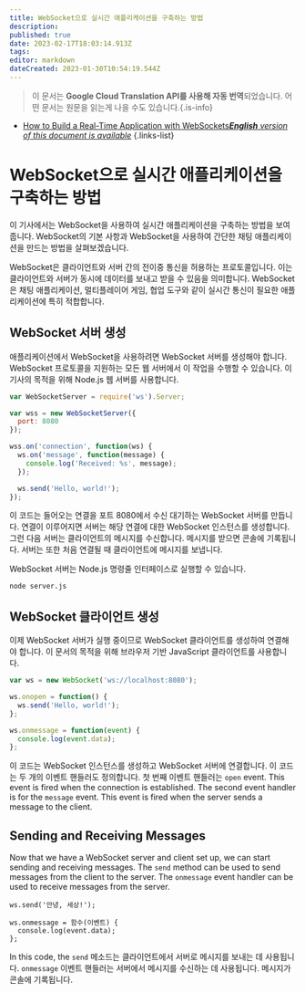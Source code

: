 ```yaml
---
title: WebSocket으로 실시간 애플리케이션을 구축하는 방법
description: 
published: true
date: 2023-02-17T18:03:14.913Z
tags: 
editor: markdown
dateCreated: 2023-01-30T10:54:19.544Z
---
```


> 이 문서는 **Google Cloud Translation API를 사용해 자동 번역**되었습니다.
어떤 문서는 원문을 읽는게 나을 수도 있습니다.{.is-info}
- [How to Build a Real-Time Application with WebSockets***English** version of this document is available*](/en/Knowledge-base/Common/how-to-build-a-real-time-application-with-websockets)
{.links-list}


# WebSocket으로 실시간 애플리케이션을 구축하는 방법

이 기사에서는 WebSocket을 사용하여 실시간 애플리케이션을 구축하는 방법을 보여줍니다. WebSocket의 기본 사항과 WebSocket을 사용하여 간단한 채팅 애플리케이션을 만드는 방법을 살펴보겠습니다.

WebSocket은 클라이언트와 서버 간의 전이중 통신을 허용하는 프로토콜입니다. 이는 클라이언트와 서버가 동시에 데이터를 보내고 받을 수 있음을 의미합니다. WebSocket은 채팅 애플리케이션, 멀티플레이어 게임, 협업 도구와 같이 실시간 통신이 필요한 애플리케이션에 특히 적합합니다.

## WebSocket 서버 생성

애플리케이션에서 WebSocket을 사용하려면 WebSocket 서버를 생성해야 합니다. WebSocket 프로토콜을 지원하는 모든 웹 서버에서 이 작업을 수행할 수 있습니다. 이 기사의 목적을 위해 Node.js 웹 서버를 사용합니다.

```javascript
var WebSocketServer = require('ws').Server;

var wss = new WebSocketServer({
  port: 8080
});

wss.on('connection', function(ws) {
  ws.on('message', function(message) {
    console.log('Received: %s', message);
  });

  ws.send('Hello, world!');
});
```

이 코드는 들어오는 연결을 포트 8080에서 수신 대기하는 WebSocket 서버를 만듭니다. 연결이 이루어지면 서버는 해당 연결에 대한 WebSocket 인스턴스를 생성합니다. 그런 다음 서버는 클라이언트의 메시지를 수신합니다. 메시지를 받으면 콘솔에 기록됩니다. 서버는 또한 처음 연결될 때 클라이언트에 메시지를 보냅니다.

WebSocket 서버는 Node.js 명령줄 인터페이스로 실행할 수 있습니다.

```
node server.js
```

## WebSocket 클라이언트 생성

이제 WebSocket 서버가 실행 중이므로 WebSocket 클라이언트를 생성하여 연결해야 합니다. 이 문서의 목적을 위해 브라우저 기반 JavaScript 클라이언트를 사용합니다.

```javascript
var ws = new WebSocket('ws://localhost:8080');

ws.onopen = function() {
  ws.send('Hello, world!');
};

ws.onmessage = function(event) {
  console.log(event.data);
};
```

이 코드는 WebSocket 인스턴스를 생성하고 WebSocket 서버에 연결합니다. 이 코드는 두 개의 이벤트 핸들러도 정의합니다. 첫 번째 이벤트 핸들러는 ```open``` event. This event is fired when the connection is established. The second event handler is for the ```message``` event. This event is fired when the server sends a message to the client.

## Sending and Receiving Messages

Now that we have a WebSocket server and client set up, we can start sending and receiving messages. The ```send``` method can be used to send messages from the client to the server. The ```onmessage``` event handler can be used to receive messages from the server.

```자바스크립트
ws.send('안녕, 세상!');

ws.onmessage = 함수(이벤트) {
  console.log(event.data);
};
```

In this code, the ```send``` 메소드는 클라이언트에서 서버로 메시지를 보내는 데 사용됩니다. ```onmessage``` 이벤트 핸들러는 서버에서 메시지를 수신하는 데 사용됩니다. 메시지가 콘솔에 기록됩니다.